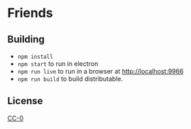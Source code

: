# Friends

## Building

* `npm install`
* `npm start` to run in electron
* `npm run live` to run in a browser at [http://localhost:9966](http://localhost:9966)
* `npm run build` to build distributable.

## License

[CC-0](LICENSE.md)
